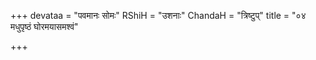 +++
devataa = "पवमानः सोमः"
RShiH = "उशनाः"
ChandaH = "त्रिष्टुप्"
title = "०४ मधुपृष्ठं घोरमयासमश्वं"

+++
